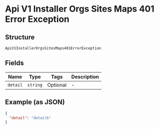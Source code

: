 
# Api V1 Installer Orgs Sites Maps 401 Error Exception

## Structure

`ApiV1InstallerOrgsSitesMaps401ErrorException`

## Fields

| Name | Type | Tags | Description |
|  --- | --- | --- | --- |
| `detail` | `string` | Optional | - |

## Example (as JSON)

```json
{
  "detail": "detail6"
}
```

